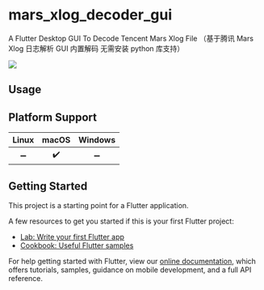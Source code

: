 # mars_xlog_decoder_gui

A Flutter Desktop GUI To Decode Tencent Mars Xlog File （基于腾讯 Mars Xlog 日志解析 GUI 内置解码 无需安装 python 库支持）

![](https://github.com/JerryFans/mars_xlog_decoder_gui/blob/master/xlog_decoder_preview.png)

## Usage

## Platform Support

| Linux | macOS | Windows |
| :---: | :---: | :-----: |
|   ➖   |   ✔️   |    ➖  |

## Getting Started

This project is a starting point for a Flutter application.

A few resources to get you started if this is your first Flutter project:

- [Lab: Write your first Flutter app](https://flutter.dev/docs/get-started/codelab)
- [Cookbook: Useful Flutter samples](https://flutter.dev/docs/cookbook)

For help getting started with Flutter, view our
[online documentation](https://flutter.dev/docs), which offers tutorials,
samples, guidance on mobile development, and a full API reference.
